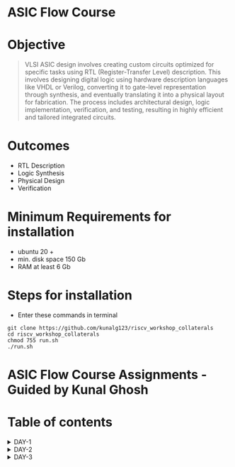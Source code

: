 # ASIC Flow Course
# Objective 
> VLSI ASIC design involves creating custom circuits optimized for specific tasks using RTL (Register-Transfer Level) description. This involves designing digital logic using hardware description languages like VHDL or Verilog, converting it to gate-level representation through synthesis, and eventually translating it into a physical layout for fabrication. The process includes architectural design, logic implementation, verification, and testing, resulting in highly efficient and tailored integrated circuits.

# Outcomes
+ RTL Description
+ Logic Synthesis
+ Physical Design
+ Verification

# Minimum Requirements for installation 
- ubuntu 20 + 
- min. disk space 150 Gb 
- RAM at least 6 Gb

# Steps for installation
- Enter these commands in terminal 
```
git clone https://github.com/kunalg123/riscv_workshop_collaterals
cd riscv_workshop_collaterals
chmod 755 run.sh
./run.sh 
```
  
# ASIC Flow Course Assignments - Guided by Kunal Ghosh
# Table of contents

<details>
<summary>DAY-1</summary>
<br>

+ Introduction to RISC-V ISA and GNU compiler toolchain

   - Task-1 : C Program To Compute Sum From 1 to N (using gcc) & Spike Simulation And Debug (using RISCV)
    + Command to execute code using gcc
    ```
    gcc 1_n_sum.c
    ./a.out
    ```
    + Command to execute code using riscv
    ```
    riscv64-unknown-elf-gcc -o1 mabi=lp64 -march=rv64i -o 1_n_sum.o 1_n_sum.c
    spike pk 1_n_sun.o
    ```
    ![#4](https://github.com/Pavan2280/pes_asic_class/assets/131603225/8b4e47d3-f3ba-40e1-b26d-166ee93ce174) 

   - Task-2 : To debug the ALP generated by the compiler
    ```
    spike -d pk 1_n_sun.o
    ```
    ![de](https://github.com/Pavan2280/pes_asic_class/assets/131603225/ac22b9e7-6c71-423a-bfd7-a445ec226e95)

   - Task-3 : Contents of main using different optimizer
   - Using 1 : -O1 optimizer
    + Command to execute code using riscv
    ```
    riscv64-unknown-elf-gcc -o1 mabi=lp64 -march=rv64i -o 1_n_sum.o 1_n_sum.c
    riscv64-unknown-elf-objdump -d 1_n_sum.o | less
    ```
    ![o1](https://github.com/Pavan2280/pes_asic_class/assets/131603225/2765fb0e-439d-404d-8b39-ef2089ca746b)
    + Command to execute code using riscv
    ```
    riscv64-unknown-elf-gcc -ofast mabi=lp64 -march=rv64i -o 1_n_sum.o 1_n_sum.c
    riscv64-unknown-elf-objdump -d 1_n_sum.o | less
    ```
   -  Using 2 : -Ofast optimizer
    ![ofast](https://github.com/Pavan2280/pes_asic_class/assets/131603225/cac8e8f0-1def-482b-9cbe-348f6ed8dc33)

   - Task-4 : Lab For Signed And Unsigned Numbers
    + Command to execute code using gcc
    ```
    gcc us_highest.c
    ./a.out
    ```
    + Command to execute code using riscv
    ```
    riscv64-unknown-elf-gcc -ofast mabi=lp64 -march=rv64i -o us_highest.o us_highest.c
    spike pk us_highest.o
    ```
    ![#5](https://github.com/Pavan2280/pes_asic_class/assets/131603225/2f5ccf76-3dd3-4261-ad80-03ccf886ba55)
    ![#5_1](https://github.com/Pavan2280/pes_asic_class/assets/131603225/a281e314-5894-4844-b281-528586984667)
    ![#5_3](https://github.com/Pavan2280/pes_asic_class/assets/131603225/693f403f-eee9-4a21-a46c-ee0e50dc461e)
    ![#5_3_1](https://github.com/Pavan2280/pes_asic_class/assets/131603225/b3e05a8e-8305-427d-9e3d-86add6fffdd9)
    ![#5_3_2](https://github.com/Pavan2280/pes_asic_class/assets/131603225/64d22154-52e0-492a-97e7-39287bf0dc0c)
    ![#5_3_3](https://github.com/Pavan2280/pes_asic_class/assets/131603225/73b13dab-457d-4739-9e3f-386a9f6ead6f)
    ![#5_4_1](https://github.com/Pavan2280/pes_asic_class/assets/131603225/eb62c0b2-f47d-4aef-8858-207a69387a3d)
    ![#5_4_2](https://github.com/Pavan2280/pes_asic_class/assets/131603225/8c8ae69b-1158-4b69-8d57-fc97a51afc7f)
    + Command to execute code using riscv
    ```
    riscv64-unknown-elf-gcc -ofast mabi=lp64 -march=rv64i -o s_highest.o s_highest.c
    spike pk s_highest.o
    ```
    ![#6_1](https://github.com/Pavan2280/pes_asic_class/assets/131603225/d3f46dd8-f962-47c8-8603-f5bcf391e827)
    ![#6_2](https://github.com/Pavan2280/pes_asic_class/assets/131603225/ffd2fced-a464-45e8-be37-451147b8420a)
    + Command to execute code using riscv
    ```
    riscv64-unknown-elf-gcc -ofast mabi=lp64 -march=rv64i -o signed_highest.o signed_highest.c
    spike pk signed_highest.o
    ```
    ![#7_1](https://github.com/Pavan2280/pes_asic_class/assets/131603225/a1994ddc-1b9c-4497-8984-8b1dcddc66ff)
    ![#7_2](https://github.com/Pavan2280/pes_asic_class/assets/131603225/d0ee8cd2-162a-4f00-b285-2b95f48bce44)
</details>

<details>
<summary>DAY-2</summary>
<br>

+ Introduction to ABI and basic verification flow

   - Task-1 : Sum 1 to N Using ASM and simulating C program with function call
    + Command to execute code using riscv
    ```
    riscv64-unknown-elf-gcc -ofast mabi=lp64 -march=rv64i -o 1_9custom.o 1_9custom.c load.s
    spike pk 1_9custom.o
    riscv64-unknown-elf-objdump -d 1_9custom.o | less
    ```  
    ![#8](https://github.com/Pavan2280/pes_asic_class/assets/131603225/f1400495-8618-470f-9b3a-aa7c61b8eb6e)
    ![#8_1](https://github.com/Pavan2280/pes_asic_class/assets/131603225/8311e3f6-fa0e-4eb7-84c1-7ef8488f6ea3)
    ![8_4_new](https://github.com/Pavan2280/pes_asic_class/assets/131603225/e88722d5-63b8-41e2-9e41-35c9bbf87080)

   -  Task-2 : Lab To Run C-Program On RISC-V CPU
    ```
    chmod 777 rv32im.sh
    ./rv32im.sh
    ```
    ![#8_3](https://github.com/Pavan2280/pes_asic_class/assets/131603225/519d8386-d509-40d6-bfca-b1817b4d2bd9)
</details>

<details>
<summary>DAY-3</summary>
<br>

# Introduction to Verilog RTL design and Synthesis

+ Verilog RTL Design: RTL design is a method used in digital circuit design where the behavior of a system is described using a hardware description language (HDL) like Verilog. It focuses on describing how data is transferred and manipulated between registers, representing the functional blocks of a digital system. This abstraction level is closer to the actual hardware implementation, making it suitable for describing complex digital systems.

+ Behavioral vs. RTL: Verilog offers different levels of abstraction for design. Behavioral describes the system's functionality without specifying the details of how it is implemented, while RTL focuses on how data moves between registers and the logic that operates on that data. RTL design provides a higher level of detail and control over the hardware structure.

+ Registers and Combinational Logic: In RTL design, a digital system is composed of registers (flip-flops) that store data and combinational logic that processes the data. The data flow between registers is described using signals and assignments. Combinational logic is described using procedural blocks, where you specify how inputs are transformed into outputs using Verilog statements.

+ Synthesis: Once the RTL description is complete, the design can be synthesized. Synthesis is the process of transforming the RTL description into a gate-level netlist, which represents the design using actual logic gates and flip-flops. This netlist can then be used to create physical layouts for fabrication. Synthesis tools optimize the design for factors like area, power, and timing.

+ Design Hierarchy: Larger systems are often broken down into hierarchical modules, each with its own RTL description. These modules communicate with each other using defined interfaces. This modular approach makes it easier to manage complexity and allows for reusable designs. Hierarchical designs can be synthesized together to create a complete system.

# Introduction to open-source simulator iverilog

+ Iverilog Based Simulation Flow

![iv](https://github.com/Pavan2280/pes_asic_class/assets/131603225/da9c25d9-c1dd-4f47-8e2e-edd5a839e3c8)

+  Labs using iverilog and gtkwave
    
   -  Task-1 :  Implementation of Mux using iverilog
    + Command to execute code
    ```
    gvim tb_good_mux.v -o good_mux.v
    iverilog good_mux.v tb_good_mux.v
    ./a.out
    gtkwave tb_good_mux.vcd
    ```
    ![3](https://github.com/Pavan2280/pes_asic_class/assets/131603225/1c9c3e3e-4094-458f-8aff-a946cf9bd002)
    
    ![2](https://github.com/Pavan2280/pes_asic_class/assets/131603225/f3b9ec50-9622-4bd5-b606-6cf2ac4d55d4)


+ Introduction to Yosys and Logic Synthesis

![y](https://github.com/Pavan2280/pes_asic_class/assets/131603225/96f84104-686e-4497-8c35-352a29b36268)


+ To Verify Synthesis
![y2](https://github.com/Pavan2280/pes_asic_class/assets/131603225/5a3c649c-50c6-4795-8175-866ecd2e82a8)

+ Invoking the yosys
![4](https://github.com/Pavan2280/pes_asic_class/assets/131603225/3abb8715-30d4-4a6c-b974-a158b21902b5)

   -  Task-2 : Yosys Implementation of good mux 
     + Command to execute code
    ```
    yosys
    read_liberty -lib ../lib/sky130_fd_sc_hd__tt_025C_1v80.lib
    read_verilog good_mux.v
    synth -top good_mux
    abc -liberty ../lib/sky130_fd_sc_hd__tt_025C_1v80.lib
    show
    ```
    ![6](https://github.com/Pavan2280/pes_asic_class/assets/131603225/4a06298e-a4df-4620-b22d-4ef4ce4f97ff)
    ![8](https://github.com/Pavan2280/pes_asic_class/assets/131603225/aac0a282-d9fd-4d0d-8dee-cb96e3d99580)

   -  Task-3 : Writing Netlist
     + Command to execute code
    ```
    write_verilog good_mux_netlist.v
    !gvim good_mux_netlist.v
    ``` 
    ![9](https://github.com/Pavan2280/pes_asic_class/assets/131603225/fcdb305a-9d2e-4268-a0b1-24e806fe01b8)
    
     + Command using switch
    ```
    write_verilog -noattr good_mux_netlist.v
    !gvim good_mux_netlist.v
    ``` 
    ![10](https://github.com/Pavan2280/pes_asic_class/assets/131603225/80ab17d9-5333-4c46-a69a-e504ae4a24db)


+ Lab for Timing libs, hierarchical vs flat synthesis and efficient flop coding styles
![11](https://github.com/Pavan2280/pes_asic_class/assets/131603225/d486468c-bc16-4719-bf35-1678423fc655)
![zz](https://github.com/Pavan2280/pes_asic_class/assets/131603225/4fbe5e80-4116-4ea2-8109-f5cab90b04a9)

    - Task-1 : Hierarchial v/s flat synthesis
     + Command to execute code
    ```
    gvim multiple_modules.v
    yosys
    read_liberty -lib ../lib/sky130_fd_sc_hd__tt_025C_1v80.lib
    read_verilog multiple_modules.v
    synth -top multiple_modules
    abc -liberty ../lib/sky130_fd_sc_hd__tt_025C_1v80.lib
    show multiple_modules
    ```
    ![12](https://github.com/Pavan2280/pes_asic_class/assets/131603225/baee8db8-6d07-44ac-9852-6176cd718873)
    ![13](https://github.com/Pavan2280/pes_asic_class/assets/131603225/e0893369-9b03-4268-afcd-7635c005dbf4)
    ![14_1](https://github.com/Pavan2280/pes_asic_class/assets/131603225/0304633a-8014-4091-b3d1-66e70fc894d8)
    ![14_2](https://github.com/Pavan2280/pes_asic_class/assets/131603225/5707be74-79a7-4fba-9502-1d362e997ff2)
    ![15](https://github.com/Pavan2280/pes_asic_class/assets/131603225/abc77481-97ca-4ed7-88fe-b2242c450f4a)


     + Command to execute code
     ```
     write_verilog multiple_modules_hier.v
     !gvim multiple_modules_hier.v
     write_verilog -noattr multiple_modules_hier.v
     !gvim multiple_modules_hier.v
     flatten
     write_verilog -noattr multiple_modules_flat.v
     !gvim multiple_modules_flat.v
     ```
     ![16](https://github.com/Pavan2280/pes_asic_class/assets/131603225/766d8a5d-cdf4-45d8-848d-92850597f1cc)
     ![17](https://github.com/Pavan2280/pes_asic_class/assets/131603225/d82d448a-866a-40e4-8779-52d65eab47e6)
     ![18](https://github.com/Pavan2280/pes_asic_class/assets/131603225/731046e6-f73c-4447-9866-b7966cbe48e5)
     ![19](https://github.com/Pavan2280/pes_asic_class/assets/131603225/2a271d1a-5607-425e-933c-856012fd8177)

    - Task-2 : Yosys Implementation
     + Command to execute code
     ```
     yosys
     read_liberty -lib ../lib/sky130_fd_sc_hd__tt_025C_1v80.lib
     read_verilog multiple_modules.v
     synth -top multiple_modules
     abc -liberty ../lib/sky130_fd_sc_hd__tt_025C_1v80.lib
     flatten
     show
     ```
     ![20](https://github.com/Pavan2280/pes_asic_class/assets/131603225/8e7d0d08-11fc-4509-a121-213f0ac5d04b)

     + Command to execute code
     ``` 
     yosys
     read_liberty -lib ../lib/sky130_fd_sc_hd__tt_025C_1v80.lib
     read_verilog multiple_modules.v
     synth -top sub_module1
     abc -liberty ../lib/sky130_fd_sc_hd__tt_025C_1v80.lib
     show
     ```
     ![21](https://github.com/Pavan2280/pes_asic_class/assets/131603225/de5cb545-5366-4676-a964-50481926748f)
     ![22](https://github.com/Pavan2280/pes_asic_class/assets/131603225/a768fbc7-47e2-410c-a256-23091a0b6119)
     ![23](https://github.com/Pavan2280/pes_asic_class/assets/131603225/d6c51ede-7c82-4566-9687-c6604ea0dc6c)

+ Various flop coding styles and optimization
    - Task-1 : Iverilog Implementation
     + Command to execute code
     ``` 
     iverilog dff_asyncres.v tb_dff_asyncres.v
     ./a.out
     gtkwave tb_dff_asyncres.vcd
     ```
     ![26](https://github.com/Pavan2280/pes_asic_class/assets/131603225/f5939de5-6d72-4229-b775-7505baa8a503)

     ```
     iverilog dff_async_set.v tb_dff_async_set.v
     ./a.out
     gtkwave tb_dff_async_set.vcd
     ```
     ![27](https://github.com/Pavan2280/pes_asic_class/assets/131603225/4e9e5f32-a1cc-45b2-a02d-04781d794f59)

     ```
     iverilog dff_syncres.v tb_dff_syncres.v
     ./a.out
     gtkwave tb_dff_syncres.vcd
     ```
     ![28](https://github.com/Pavan2280/pes_asic_class/assets/131603225/65c85fc8-54b4-4cbf-a702-468415615e1c)

    - Task-2 : Yosys Implementation
     + Command to execute code
     ``` 
     yosys
     read_liberty -lib ../lib/sky130_fd_sc_hd__tt_025C_1v80.lib
     read_verilog dff_asyncres.v
     synth -top dff_asyncres
     dfflibmap -liberty ../lib/sky130_fd_sc_hd__tt_025C_1v80.lib
     abc -liberty ../lib/sky130_fd_sc_hd__tt_025C_1v80.lib
     show
     ```
     ![29](https://github.com/Pavan2280/pes_asic_class/assets/131603225/8cc2514d-bb8d-4bdb-911a-a26c25b97821)
     ![30](https://github.com/Pavan2280/pes_asic_class/assets/131603225/8ced24ae-b96a-40c4-82fe-3540d3a49935)
     ![31](https://github.com/Pavan2280/pes_asic_class/assets/131603225/d1e4bd8e-81c4-4790-bc4e-c98328150e4d)

     + Command to execute code
     ``` 
     read_verilog dff_async_set.v
     synth -top dff_async_set
     dfflibmap -liberty ../lib/sky130_fd_sc_hd__tt_025C_1v80.lib
     abc -liberty ../lib/sky130_fd_sc_hd__tt_025C_1v80.lib
     show
     ```
     ![32](https://github.com/Pavan2280/pes_asic_class/assets/131603225/e1d02d3d-b60c-441d-bada-01110ce1709a)

     + Command to execute code
     ``` 
     read_verilog dff_syncres.v
     synth -top dff_syncres
     dfflibmap -liberty ../lib/sky130_fd_sc_hd__tt_025C_1v80.lib
     abc -liberty ../lib/sky130_fd_sc_hd__tt_025C_1v80.lib
     show
     ```
     ![33](https://github.com/Pavan2280/pes_asic_class/assets/131603225/38b3950e-2e2e-4df0-928a-87ddb2b46b8b)

    - Task-3 : Mul2 & Mul8 Interesting optimisation
     + Command to execute code
     ```  
     gvim mult_*.v -o
     yosys
     read_liberty -lib ../lib/sky130_fd_sc_hd__tt_025C_1v80.lib
     read_verilog mult_2.v
     synth -top mul2
     write_verilog -noattr mul2_net.v
     !gvim mul2_net.v
     ```
     ![34](https://github.com/Pavan2280/pes_asic_class/assets/131603225/69d154d4-26cf-483b-b200-fae950135a97)
     ![35](https://github.com/Pavan2280/pes_asic_class/assets/131603225/c12c597e-eb1c-4b62-8201-5b7aa68823de)
     ![36](https://github.com/Pavan2280/pes_asic_class/assets/131603225/fa4e247c-3f7f-47f7-9e6a-43655b1c6ad5)
     
     + Command to execute code
     ```  
     read_verilog mult_8.v
     synth -top mult8
     abc -liberty ../lib/sky130_fd_sc_hd__tt_025C_1v80.li
     show
     write_verilog -noattr mult8_net.v
     !gvim mult8_net.v
     ```
     ![37](https://github.com/Pavan2280/pes_asic_class/assets/131603225/4465ce93-496b-4718-b9c2-0940446ade9d)
     ![38](https://github.com/Pavan2280/pes_asic_class/assets/131603225/fc229382-7c57-4b37-bc87-804028eea844)


+ Combinational logic optimization
     - Task-1 : Yosys Implementation
      + Command to execute code
      ```
      yosys
      read_liberty -lib ../lib/sky130_fd_sc_hd__tt_025C_1v80.lib
      read_verilog opt_check.v
      synth -top opt_check
      opt_clean -purge
      abc -liberty ../lib/sky130_fd_sc_hd__tt_025C_1v80.lib
      show
      ```
      ![41](https://github.com/Pavan2280/pes_asic_class/assets/131603225/0e339630-c1c5-42a0-9a29-9857a175760c)

      + Command to execute code
      ```
      read_verilog opt_check2.v
      synth -top opt_check2
      opt_clean -purge
      abc -liberty ../lib/sky130_fd_sc_hd__tt_025C_1v80.lib
      show
      ```
      ![42](https://github.com/Pavan2280/pes_asic_class/assets/131603225/eebe012e-1947-4746-a1a9-9d38bb9b74e7)
      
      + Command to execute code
      ```
      read_verilog opt_check3.v
      synth -top opt_check3
      opt_clean -purge
      abc -liberty ../lib/sky130_fd_sc_hd__tt_025C_1v80.lib
      show
      ```
      ![43](https://github.com/Pavan2280/pes_asic_class/assets/131603225/66e9918f-ee1b-49a9-8934-af88841a874a)

      + Command to execute code
      ```
      read_verilog opt_check4.v
      synth -top opt_check4
      opt_clean -purge
      abc -liberty ../lib/sky130_fd_sc_hd__tt_025C_1v80.lib
      show
      ```
      ![44](https://github.com/Pavan2280/pes_asic_class/assets/131603225/709e1228-e779-48d1-b3fb-05addeb6eecc)
  
      + Command to execute code
      ```
      read_verilog multiple_module_opt.v
      synth -top multiple_module_opt
      flatten
      opt_clean -purge                                                                                                                   
      abc -liberty ../lib/sky130_fd_sc_hd__tt_025C_1v80.lib
      show
      ```
      ![45](https://github.com/Pavan2280/pes_asic_class/assets/131603225/929fc629-3bfb-4973-9643-83c7a0b679d7)

      + Command to execute code
      ```
      read_verilog multiple_module_opt.v
      synth -top multiple_module_opt
      flatten
      write_verilog -noattr
      multiple_module_opt_flat.v
      !gvim multiple_module_opt_flat.v
      ```
      ![46](https://github.com/Pavan2280/pes_asic_class/assets/131603225/85bed560-d616-4d57-81a5-44a8af0d592c)

      + Command to execute code
      ```
      read_verilog multiple_module_opt2.v
      synth -top multiple_module_opt2
      flatten
      opt_clean -purge                                                                                                                   
      abc -liberty ../lib/sky130_fd_sc_hd__tt_025C_1v80.lib
      show
      ```
      ![47](https://github.com/Pavan2280/pes_asic_class/assets/131603225/61c06c2a-2e6e-4b7f-83e9-7fbb5359597d)

      + Command to execute code
      ```
      read_verilog multiple_module_opt2.v
      synth -top multiple_module_opt2
      flatten
      write_verilog -noattr
      multiple_module_opt2_flat.v
      !gvim multiple_module_opt2_flat.v
      ```
      ![48](https://github.com/Pavan2280/pes_asic_class/assets/131603225/74b9af1b-37b8-4258-ae3d-b9928417ac47)

+ Sequential Logic Optimization
     - Task-1 : Iverilog Implementation
      + Command to execute code
      ```
      iverilog dff_const1.v tb_dff_const1.v
      ./a.out   
      gtkwave tb_dff_const1.vcd
      ```
      ![50](https://github.com/Pavan2280/pes_asic_class/assets/131603225/4b18f6b2-dc0a-441d-8fd6-437edfa8b1f0)

      + Command to execute code
      ```
      iverilog dff_const2.v tb_dff_const2.v
      ./a.out   
      gtkwave tb_dff_const2.vcd
      ```
      ![51](https://github.com/Pavan2280/pes_asic_class/assets/131603225/eb6d3a83-62f4-4015-a899-8ef47637c7fe)

      + Command to execute code
      ```
      iverilog dff_const3.v tb_dff_const3.v
      ./a.out   
      gtkwave tb_dff_const3.vcd
      ```
      ![55](https://github.com/Pavan2280/pes_asic_class/assets/131603225/390e4079-056d-491e-935b-b8019050345e)

      + Command to execute code
      ```
      iverilog dff_const4.v tb_dff_const4.v
      ./a.out   
      gtkwave tb_dff_const4.vcd
      ```
      ![57](https://github.com/Pavan2280/pes_asic_class/assets/131603225/32bdd966-0c5f-4a75-b4f0-6a2de94ec65c)

      + Command to execute code
      ```
      iverilog dff_const5.v tb_dff_const5.v
      ./a.out   
      gtkwave tb_dff_const4.vcd
      ```
      ![59](https://github.com/Pavan2280/pes_asic_class/assets/131603225/eeebdc43-57b2-4f3d-a6e6-811604fd4eb8)


     - Task-2 : Yosys Implementation
      + Command to execute code
      ```
      yosys
      read_liberty -lib ../lib/sky130_fd_sc_hd__tt_025C_1v80.lib
      read_verilog dff_const1.v
      synth -top dff_const1
      dfflibmap -liberty ../lib/sky130_fd_sc_hd__tt_025C_1v80.lib
      abc -liberty ../lib/sky130_fd_sc_hd__tt_025C_1v80.lib
      ```
      ![52](https://github.com/Pavan2280/pes_asic_class/assets/131603225/88a3ae20-dccb-4bb4-9c09-0a91ac3b9774)

      + Command to execute code
      ```
      read_verilog dff_const2.v
      synth -top dff_const2
      dfflibmap -liberty ../lib/sky130_fd_sc_hd__tt_025C_1v80.lib
      abc -liberty ../lib/sky130_fd_sc_hd__tt_025C_1v80.lib
      ```
      ![53](https://github.com/Pavan2280/pes_asic_class/assets/131603225/0a86d30a-e031-416f-bfbc-090b26e127e7)

      + Command to execute code
      ```
      read_verilog dff_const3.v
      synth -top dff_const3
      dfflibmap -liberty ../lib/sky130_fd_sc_hd__tt_025C_1v80.lib
      abc -liberty ../lib/sky130_fd_sc_hd__tt_025C_1v80.lib
      ```
      ![56](https://github.com/Pavan2280/pes_asic_class/assets/131603225/628994eb-683e-4f79-8cb5-46b6ab65e0cd)

      + Command to execute code
      ```
      read_verilog dff_const4.v
      synth -top dff_const4
      dfflibmap -liberty ../lib/sky130_fd_sc_hd__tt_025C_1v80.lib
      abc -liberty ../lib/sky130_fd_sc_hd__tt_025C_1v80.lib
      ```
      ![58](https://github.com/Pavan2280/pes_asic_class/assets/131603225/985e9af4-ee44-4d8e-91ed-22e53dfd578d)

      + Command to execute code
      ```
      read_verilog dff_const5.v
      synth -top dff_const5
      dfflibmap -liberty ../lib/sky130_fd_sc_hd__tt_025C_1v80.lib
      abc -liberty ../lib/sky130_fd_sc_hd__tt_025C_1v80.lib
      ```
      ![60](https://github.com/Pavan2280/pes_asic_class/assets/131603225/4b419170-65e9-438c-819c-c85eb0ad47f1)

+ Sequential Optimzation
     - Task-1 : Yosys Implementation
      + Command to execute code
      ```
      gvim counter_opt.v
      yosys
      read_liberty -lib ../lib/sky130_fd_sc_hd__tt_025C_1v80.lib
      read_verilog counter_opt.v
      synth -top counter_opt
      dfflibmap -liberty ../lib/sky130_fd_sc_hd__tt_025C_1v80.lib
      abc -liberty ../lib/sky130_fd_sc_hd__tt_025C_1v80.lib
      ```
      ![61](https://github.com/Pavan2280/pes_asic_class/assets/131603225/4039b1ba-dd36-495d-a9be-3c3fde60c024)
      ![62](https://github.com/Pavan2280/pes_asic_class/assets/131603225/236ab3d3-f431-4505-934d-6bb8bd8eb33e)


      + Command to execute code
      ```
      yosys
      read_liberty -lib ../lib/sky130_fd_sc_hd__tt_025C_1v80.lib
      read_verilog counter_opt2.v
      synth -top counter_opt
      dfflibmap -liberty ../lib/sky130_fd_sc_hd__tt_025C_1v80.lib
      abc -liberty ../lib/sky130_fd_sc_hd__tt_025C_1v80.lib
      ```
      ![63](https://github.com/Pavan2280/pes_asic_class/assets/131603225/64dc68fc-199b-4211-aeb4-2b5178d43918)


+ Labs on GLS and Synthesis-Simulation Mismatch
     - Task-1 : Iverilog Implementation
      + Command to execute code
      ```
      iverilog ternary_operator_mux.v tb_ternary_operator_mux.v
      ./a.out
      gtkwave tb_ternary_operator_mux.vcd
      ```
      ![65](https://github.com/Pavan2280/pes_asic_class/assets/131603225/d9557cc2-1f34-4042-a5b2-c6a8712eaffd)

      + Command to execute code
      ```
      iverilog bad_mux.v  tb_bad_mux.v
      ./a.out
      gtkwave tb_bad_mux.vcd
      ```
      ![68](https://github.com/Pavan2280/pes_asic_class/assets/131603225/4c74bed7-e59f-4fc9-aa25-4714279ae544)

      + Command to execute code
      ```
      iverilog blocking_caveat.v tb_blocking_caveat.v
      ./a.out
      gtkwave tb_blocking_caveat.vcd
      ```
     ![71](https://github.com/Pavan2280/pes_asic_class/assets/131603225/a603942d-af4c-4e56-9337-91ea52f60b6b)

    - Task-2 : Yosys & GLS Implementation
     + Command to execute code
      ```
      yosys
      read_liberty -lib ../lib/sky130_fd_sc_hd__tt_025C_1v80.lib
      read_verilog ternary_operator_mux.v  
      synth -top ternary_operator_mux
      abc -liberty ../lib/sky130_fd_sc_hd__tt_025C_1v80.lib
      write_verilog -noattr ternary_operator_mux_net.v
      show
      ```
      ![66](https://github.com/Pavan2280/pes_asic_class/assets/131603225/4057e980-6564-4d30-a28b-87f983950e48)

      + Command to execute code
      ```
      yosys
      read_liberty -lib ../lib/sky130_fd_sc_hd__tt_025C_1v80.lib
      read_verilog blocking_caveat.v  
      synth -top blocking_caveat
      abc -liberty ../lib/sky130_fd_sc_hd__tt_025C_1v80.lib
      write_verilog -noattr blocking_caveat_net.v
      show
      ```
      ![72](https://github.com/Pavan2280/pes_asic_class/assets/131603225/60a06f7d-1f15-4a1d-b414-c58892a6a905)

      + Command to execute code
      ```
      iverilog ../my_lib/verilog_model/primitives.v ../my_lib/verilog_model/sky130_fd_sc_hd.v ternary_operator_mux_net.v tb_ternary_operator_mux.v                                   ./a.out
      gtkwave tb_ternary_operator_mux.vcd 
      ```
      ![67](https://github.com/Pavan2280/pes_asic_class/assets/131603225/23c62dba-34fe-4421-b3ca-e0686a1ddfc5)

     + Command to execute code
      ```
      iverilog ../my_lib/verilog_model/primitives.v ../my_lib/verilog_model/sky130_fd_sc_hd.v bad_mux_net.v tb_bad_mux.v
      ./a.out
      gtkwave tb_bad_mux.vcd 
      ```
     ![69](https://github.com/Pavan2280/pes_asic_class/assets/131603225/066863c9-335b-4e3e-a932-e7d29b34ae53)

    + Command to execute code
     ```
     iverilog ../my_lib/verilog_model/primitives.v ../my_lib/verilog_model/sky130_fd_sc_hd.v blocking_caveat_net.v tb_blocking_caveat.v
     ./a.out
     gtkwave tb_blocking_caveat.vcd 
     ```
     ![73](https://github.com/Pavan2280/pes_asic_class/assets/131603225/0fe7f363-22f4-49eb-a717-45c80c1066c0)
</details>
